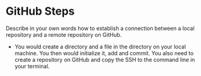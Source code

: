 # GitHub Steps

Describe in your own words how to establish a connection between a local repository and a remote repository on GitHub.

- You would create a directory and a file in the directory on your local machine. You then would initialize it, add and commit. You also need to create a repository on GitHub and copy the SSH to the command line in your terminal. 